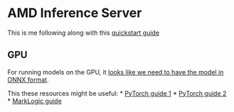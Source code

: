 # AMD Inference Server

This is me following along with this [quickstart guide](https://xilinx.github.io/inference-server/main/quickstart.html)

## GPU

For running models on the GPU, it [looks like we need to have the model in ONNX format](https://xilinx.github.io/inference-server/main/introduction.html#features).

This these resources might be useful:
    * [PyTorch guide 1](https://pytorch.org/tutorials/advanced/super_resolution_with_onnxruntime.html)
    * [PyTorch guide 2](https://pytorch.org/docs/stable/onnx.html)
    * [MarkLogic guide](https://docs.marklogic.com/guide/app-dev/PyTorch)
